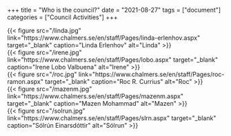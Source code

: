 +++
title =  "Who is the council?"
date = "2021-08-27"
tags = ["document"]
categories = ["Council Activities"]
+++


<div class="row" id="council-member-pictures">
	<div class="col-sm-4 col-xs-6">
		{{< figure src="/linda.jpg" link="https://www.chalmers.se/en/staff/Pages/linda-erlenhov.aspx" target="_blank" caption="Linda Erlenhov" alt="Linda" >}}
	</div>
	<div class="col-sm-4 col-xs-6">
		{{< figure src="/irene.jpg" link="https://www.chalmers.se/en/staff/Pages/lobo.aspx" target="_blank" caption="Irene Lobo Valbuena" alt="Irene" >}}
	</div>
	<div class="col-sm-4 col-xs-6">
		{{< figure src="/roc.jpg" link="https://www.chalmers.se/en/staff/Pages/roc-ramon.aspx" target="_blank" caption="Roc R. Currius" alt="Roc" >}}
	</div>
	<div class="col-sm-4 col-xs-6">
		{{< figure src="/mazenm.jpg" link="https://www.chalmers.se/en/staff/Pages/mazenm.aspx" target="_blank" caption="Mazen Mohammad" alt="Mazen" >}}
	</div>
	<div class="col-sm-4 col-xs-6">
		{{< figure src="/solrun.jpg" link="https://www.chalmers.se/en/staff/Pages/slrn.aspx" target="_blank" caption="Sólrún Einarsdóttir" alt="Sólrun" >}}
	</div>
</div>
